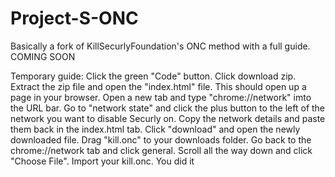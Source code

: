# Project-S-ONC
Basically a fork of KillSecurlyFoundation's ONC method with a full guide. COMING SOON

Temporary guide: Click the green "Code" button. Click download zip. Extract the zip file and open the "index.html" file. This should open up a page in your browser. Open a new tab and type "chrome://network" imto the URL bar. Go to "network state" and click the plus button to the left of the network you want to disable Securly on. Copy the network details and paste them back in the index.html tab. Click "download" and open the newly downloaded file. Drag "kill.onc" to your downloads folder. Go back to the chrome://network tab and click general. Scroll all the way down and click "Choose File". Import your kill.onc. You did it
